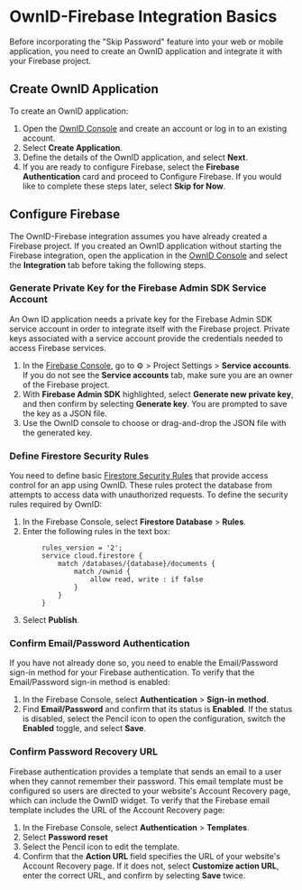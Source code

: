 # OwnID-Firebase Integration Basics
Before incorporating the "Skip Password" feature into your web or mobile application, you need to create an OwnID application and integrate it with your Firebase project.

## Create OwnID Application
To create an OwnID application:
1. Open the [OwnID Console](https://console.ownid.com/) and create an account or log in to an existing account.
2. Select **Create Application**.
3. Define the details of the OwnID application, and select **Next**.
4. If you are ready to configure Firebase, select the **Firebase Authentication** card and proceed to Configure Firebase. If you would like to complete these steps later, select **Skip for Now**.

## Configure Firebase
The OwnID-Firebase integration assumes you have already created a Firebase project. If you created an OwnID application without starting the Firebase integration, open the application in the [OwnID Console](https://console.ownid.com/) and select the **Integration** tab before taking the following steps.

### Generate Private Key for the Firebase Admin SDK Service Account
An Own ID application needs a private key for the Firebase Admin SDK service account in order to integrate itself with the Firebase project. Private keys associated with a service account provide the credentials needed to access Firebase services.
1. In the [Firebase Console](https://console.firebase.google.com/), go to ⚙️ > Project Settings > **Service accounts**. If you do not see the **Service accounts** tab, make sure you are an owner of the Firebase project.
2. With **Firebase Admin SDK** highlighted, select **Generate new private key**, and then confirm by selecting **Generate key**. You are prompted to save the key as a JSON file.
3. Use the OwnID console to choose or drag-and-drop the JSON file with the generated key.

### Define Firestore Security Rules
You need to define basic [Firestore Security Rules](https://cloud.google.com/firestore/docs/security/get-started) that provide access control for an app using OwnID. These rules protect the database from attempts to access data with unauthorized requests. To define the security rules required by OwnID:
1. In the Firebase Console, select **Firestore Database** > **Rules**.
2. Enter the following rules in the text box:
```
        rules_version = '2';
        service cloud.firestore {
            match /databases/{database}/documents {
                match /ownid {
                    allow read, write : if false
                }
            }
        }
```
3. Select **Publish**.

### Confirm Email/Password Authentication
If you have not already done so, you need to enable the Email/Password sign-in method for your Firebase authentication. To verify that the Email/Password sign-in method is enabled:
1. In the Firebase Console, select **Authentication** > **Sign-in method**.
2. Find **Email/Password** and confirm that its status is **Enabled**. If the status is disabled, select the Pencil icon to open the configuration, switch the **Enabled** toggle, and select **Save**.

### Confirm Password Recovery URL
Firebase authentication provides a template that sends an email to a user when they cannot remember their password. This email template must be configured so users are directed to your website's Account Recovery page, which can include the OwnID widget. To verify that the Firebase email template includes the URL of the Account Recovery page:
1. In the Firebase Console, select **Authentication** > **Templates**.
2. Select **Password reset**
3. Select the Pencil icon to edit the template.
4. Confirm that the **Action URL** field specifies the URL of your website's Account Recovery page. If it does not, select **Customize action URL**, enter the correct URL, and confirm by selecting **Save** twice.
